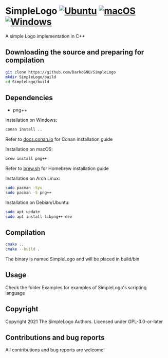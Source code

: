 # SimpleLogo [![Ubuntu](https://github.com/DarkoGNU/SimpleLogo/actions/workflows/Ubuntu.yml/badge.svg)](https://github.com/DarkoGNU/SimpleLogo/actions/workflows/Ubuntu.yml) [![macOS](https://github.com/DarkoGNU/SimpleLogo/actions/workflows/macOS.yml/badge.svg)](https://github.com/DarkoGNU/SimpleLogo/actions/workflows/macOS.yml) [![Windows](https://github.com/DarkoGNU/SimpleLogo/actions/workflows/Windows.yml/badge.svg)](https://github.com/DarkoGNU/SimpleLogo/actions/workflows/Windows.yml)

A simple Logo implementation in C++

## Downloading the source and preparing for compilation

```sh
git clone https://github.com/DarkoGNU/SimpleLogo
mkdir SimpleLogo/build
cd SimpleLogo/build
```

## Dependencies

- png++

Installation on Windows:
```cmd
conan install ..
```
Refer to [docs.conan.io](https://docs.conan.io/en/latest/installation.html) for Conan installation guide

Installation on macOS:
```sh
brew install png++
```
Refer to [brew.sh](https://brew.sh/) for Homebrew installation guide

Installation on Arch Linux:
```sh
sudo pacman -Syu
sudo pacman -S png++
```

Installation on Debian/Ubuntu:
```sh
sudo apt update
sudo apt install libpng++-dev
```

## Compilation

```sh
cmake ..
cmake --build .
```

The binary is named SimpleLogo and will be placed in build/bin

## Usage

Check the folder Examples for examples of SimpleLogo's scripting language

## Copyright
Copyright 2021 The SimpleLogo Authors.
Licensed under GPL-3.0-or-later

## Contributions and bug reports

All contributions and bug reports are welcome!
